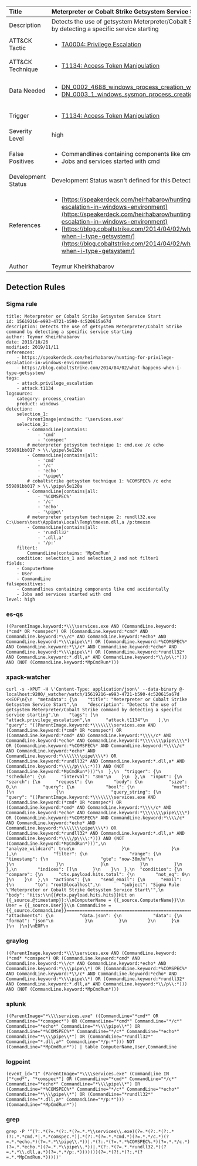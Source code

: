 | Title                | Meterpreter or Cobalt Strike Getsystem Service Start                                                                                                                                                 |
|:---------------------|:------------------------------------------------------------------------------------------------------------------------------------------------------------|
| Description          | Detects the use of getsystem Meterpreter/Cobalt Strike command by detecting a specific service starting                                                                                                                                           |
| ATT&amp;CK Tactic    |  <ul><li>[TA0004: Privilege Escalation](https://attack.mitre.org/tactics/TA0004)</li></ul>  |
| ATT&amp;CK Technique | <ul><li>[T1134: Access Token Manipulation](https://attack.mitre.org/techniques/T1134)</li></ul>  |
| Data Needed          | <ul><li>[DN_0002_4688_windows_process_creation_with_commandline](../Data_Needed/DN_0002_4688_windows_process_creation_with_commandline.md)</li><li>[DN_0003_1_windows_sysmon_process_creation](../Data_Needed/DN_0003_1_windows_sysmon_process_creation.md)</li></ul>  |
| Trigger              | <ul><li>[T1134: Access Token Manipulation](../Triggers/T1134.md)</li></ul>  |
| Severity Level       | high |
| False Positives      | <ul><li>Commandlines containing components like cmd accidentally</li><li>Jobs and services started with cmd</li></ul>  |
| Development Status   |  Development Status wasn't defined for this Detection Rule yet  |
| References           | <ul><li>[https://speakerdeck.com/heirhabarov/hunting-for-privilege-escalation-in-windows-environment](https://speakerdeck.com/heirhabarov/hunting-for-privilege-escalation-in-windows-environment)</li><li>[https://blog.cobaltstrike.com/2014/04/02/what-happens-when-i-type-getsystem/](https://blog.cobaltstrike.com/2014/04/02/what-happens-when-i-type-getsystem/)</li></ul>  |
| Author               | Teymur Kheirkhabarov |


## Detection Rules

### Sigma rule

```
title: Meterpreter or Cobalt Strike Getsystem Service Start
id: 15619216-e993-4721-b590-4c520615a67d
description: Detects the use of getsystem Meterpreter/Cobalt Strike command by detecting a specific service starting
author: Teymur Kheirkhabarov
date: 2019/10/26
modified: 2019/11/11
references:
    - https://speakerdeck.com/heirhabarov/hunting-for-privilege-escalation-in-windows-environment
    - https://blog.cobaltstrike.com/2014/04/02/what-happens-when-i-type-getsystem/
tags:
    - attack.privilege_escalation
    - attack.t1134
logsource:
    category: process_creation
    product: windows
detection:
    selection_1:
        ParentImage|endswith: '\services.exe'
    selection_2:    
        - CommandLine|contains:
            - 'cmd'
            - 'comspec'
        # meterpreter getsystem technique 1: cmd.exe /c echo 559891bb017 > \\.\pipe\5e120a
        - CommandLine|contains|all:
            - 'cmd'
            - '/c'
            - 'echo'
            - '\pipe\'
        # cobaltstrike getsystem technique 1: %COMSPEC% /c echo 559891bb017 > \\.\pipe\5e120a
        - CommandLine|contains|all:
            - '%COMSPEC%'
            - '/c'
            - 'echo'
            - '\pipe\'
        # meterpreter getsystem technique 2: rundll32.exe C:\Users\test\AppData\Local\Temp\tmexsn.dll,a /p:tmexsn
        - CommandLine|contains|all:
            - 'rundll32'
            - '.dll,a'
            - '/p:'
    filter1:
        CommandLine|contains: 'MpCmdRun'
    condition: selection_1 and selection_2 and not filter1
fields:
    - ComputerName
    - User
    - CommandLine
falsepositives:
    - Commandlines containing components like cmd accidentally
    - Jobs and services started with cmd
level: high

```





### es-qs
    
```
((ParentImage.keyword:*\\\\services.exe AND (CommandLine.keyword:(*cmd* OR *comspec*) OR (CommandLine.keyword:*cmd* AND CommandLine.keyword:*\\/c* AND CommandLine.keyword:*echo* AND CommandLine.keyword:*\\\\pipe\\*) OR (CommandLine.keyword:*%COMSPEC%* AND CommandLine.keyword:*\\/c* AND CommandLine.keyword:*echo* AND CommandLine.keyword:*\\\\pipe\\*) OR (CommandLine.keyword:*rundll32* AND CommandLine.keyword:*.dll,a* AND CommandLine.keyword:*\\/p\\:*))) AND (NOT (CommandLine.keyword:*MpCmdRun*)))
```


### xpack-watcher
    
```
curl -s -XPUT -H \'Content-Type: application/json\' --data-binary @- localhost:9200/_watcher/watch/15619216-e993-4721-b590-4c520615a67d <<EOF\n{\n  "metadata": {\n    "title": "Meterpreter or Cobalt Strike Getsystem Service Start",\n    "description": "Detects the use of getsystem Meterpreter/Cobalt Strike command by detecting a specific service starting",\n    "tags": [\n      "attack.privilege_escalation",\n      "attack.t1134"\n    ],\n    "query": "((ParentImage.keyword:*\\\\\\\\services.exe AND (CommandLine.keyword:(*cmd* OR *comspec*) OR (CommandLine.keyword:*cmd* AND CommandLine.keyword:*\\\\/c* AND CommandLine.keyword:*echo* AND CommandLine.keyword:*\\\\\\\\pipe\\\\*) OR (CommandLine.keyword:*%COMSPEC%* AND CommandLine.keyword:*\\\\/c* AND CommandLine.keyword:*echo* AND CommandLine.keyword:*\\\\\\\\pipe\\\\*) OR (CommandLine.keyword:*rundll32* AND CommandLine.keyword:*.dll,a* AND CommandLine.keyword:*\\\\/p\\\\:*))) AND (NOT (CommandLine.keyword:*MpCmdRun*)))"\n  },\n  "trigger": {\n    "schedule": {\n      "interval": "30m"\n    }\n  },\n  "input": {\n    "search": {\n      "request": {\n        "body": {\n          "size": 0,\n          "query": {\n            "bool": {\n              "must": [\n                {\n                  "query_string": {\n                    "query": "((ParentImage.keyword:*\\\\\\\\services.exe AND (CommandLine.keyword:(*cmd* OR *comspec*) OR (CommandLine.keyword:*cmd* AND CommandLine.keyword:*\\\\/c* AND CommandLine.keyword:*echo* AND CommandLine.keyword:*\\\\\\\\pipe\\\\*) OR (CommandLine.keyword:*%COMSPEC%* AND CommandLine.keyword:*\\\\/c* AND CommandLine.keyword:*echo* AND CommandLine.keyword:*\\\\\\\\pipe\\\\*) OR (CommandLine.keyword:*rundll32* AND CommandLine.keyword:*.dll,a* AND CommandLine.keyword:*\\\\/p\\\\:*))) AND (NOT (CommandLine.keyword:*MpCmdRun*)))",\n                    "analyze_wildcard": true\n                  }\n                }\n              ],\n              "filter": {\n                "range": {\n                  "timestamp": {\n                    "gte": "now-30m/m"\n                  }\n                }\n              }\n            }\n          }\n        },\n        "indices": []\n      }\n    }\n  },\n  "condition": {\n    "compare": {\n      "ctx.payload.hits.total": {\n        "not_eq": 0\n      }\n    }\n  },\n  "actions": {\n    "send_email": {\n      "email": {\n        "to": "root@localhost",\n        "subject": "Sigma Rule \'Meterpreter or Cobalt Strike Getsystem Service Start\'",\n        "body": "Hits:\\n{{#ctx.payload.hits.hits}}Hit on {{_source.@timestamp}}:\\nComputerName = {{_source.ComputerName}}\\n        User = {{_source.User}}\\n CommandLine = {{_source.CommandLine}}================================================================================\\n{{/ctx.payload.hits.hits}}",\n        "attachments": {\n          "data.json": {\n            "data": {\n              "format": "json"\n            }\n          }\n        }\n      }\n    }\n  }\n}\nEOF\n
```


### graylog
    
```
((ParentImage.keyword:*\\\\services.exe AND (CommandLine.keyword:(*cmd* *comspec*) OR (CommandLine.keyword:*cmd* AND CommandLine.keyword:*\\/c* AND CommandLine.keyword:*echo* AND CommandLine.keyword:*\\\\pipe\\*) OR (CommandLine.keyword:*%COMSPEC%* AND CommandLine.keyword:*\\/c* AND CommandLine.keyword:*echo* AND CommandLine.keyword:*\\\\pipe\\*) OR (CommandLine.keyword:*rundll32* AND CommandLine.keyword:*.dll,a* AND CommandLine.keyword:*\\/p\\:*))) AND (NOT (CommandLine.keyword:*MpCmdRun*)))
```


### splunk
    
```
((ParentImage="*\\\\services.exe" ((CommandLine="*cmd*" OR CommandLine="*comspec*") OR (CommandLine="*cmd*" CommandLine="*/c*" CommandLine="*echo*" CommandLine="*\\\\pipe\\*") OR (CommandLine="*%COMSPEC%*" CommandLine="*/c*" CommandLine="*echo*" CommandLine="*\\\\pipe\\*") OR (CommandLine="*rundll32*" CommandLine="*.dll,a*" CommandLine="*/p:*"))) NOT (CommandLine="*MpCmdRun*")) | table ComputerName,User,CommandLine
```


### logpoint
    
```
(event_id="1" (ParentImage="*\\\\services.exe" (CommandLine IN ["*cmd*", "*comspec*"] OR (CommandLine="*cmd*" CommandLine="*/c*" CommandLine="*echo*" CommandLine="*\\\\pipe\\*") OR (CommandLine="*%COMSPEC%*" CommandLine="*/c*" CommandLine="*echo*" CommandLine="*\\\\pipe\\*") OR (CommandLine="*rundll32*" CommandLine="*.dll,a*" CommandLine="*/p:*")))  -(CommandLine="*MpCmdRun*"))
```


### grep
    
```
grep -P '^(?:.*(?=.*(?:.*(?=.*.*\\services\\.exe)(?=.*(?:.*(?:.*(?:.*.*cmd.*|.*.*comspec.*)|.*(?:.*(?=.*.*cmd.*)(?=.*.*/c.*)(?=.*.*echo.*)(?=.*.*\\pipe\\.*))|.*(?:.*(?=.*.*%COMSPEC%.*)(?=.*.*/c.*)(?=.*.*echo.*)(?=.*.*\\pipe\\.*))|.*(?:.*(?=.*.*rundll32.*)(?=.*.*\\.dll,a.*)(?=.*.*/p:.*)))))))(?=.*(?!.*(?:.*(?=.*.*MpCmdRun.*)))))'
```



